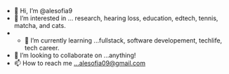 - 👋 Hi, I’m @alesofia9
- 👀 I’m interested in ... research, hearing loss, education, edtech, tennis, matcha, and cats.
- - 🌱 I’m currently learning ...fullstack, software developement, techlife, tech career. 
- 💞️ I’m looking to collaborate on ...anything!
- 📫 How to reach me ...alesofia09@gmail.com

<!---
alesofia9/alesofia9 is a ✨ special ✨ repository because its `README.md` (this file) appears on your GitHub profile.
You can click the Preview link to take a look at your changes.
--->
